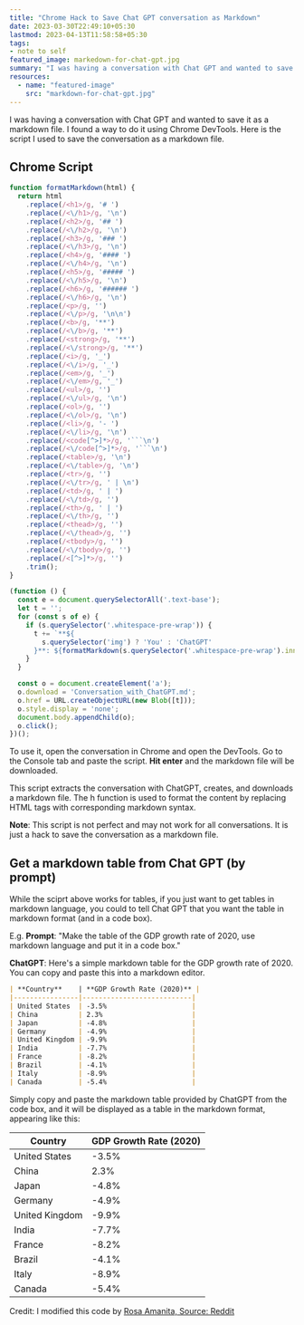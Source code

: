 ```yaml
---
title: "Chrome Hack to Save Chat GPT conversation as Markdown"
date: 2023-03-30T22:49:10+05:30
lastmod: 2023-04-13T11:58:58+05:30
tags: 
- note to self
featured_image: markedown-for-chat-gpt.jpg
summary: "I was having a conversation with Chat GPT and wanted to save it as a markdown file. I found a way to do it using Chrome DevTools. Here is the script I used to save the conversation as a markdown file."
resources:
  - name: "featured-image"
    src: "markdown-for-chat-gpt.jpg"
---
```

I was having a conversation with Chat GPT and wanted to save it as a markdown file.
I found a way to do it using Chrome DevTools.
Here is the script I used to save the conversation as a markdown file.

## Chrome Script

```javascript
function formatMarkdown(html) {
  return html
    .replace(/<h1>/g, '# ')
    .replace(/<\/h1>/g, '\n')
    .replace(/<h2>/g, '## ')
    .replace(/<\/h2>/g, '\n')
    .replace(/<h3>/g, '### ')
    .replace(/<\/h3>/g, '\n')
    .replace(/<h4>/g, '#### ')
    .replace(/<\/h4>/g, '\n')
    .replace(/<h5>/g, '##### ')
    .replace(/<\/h5>/g, '\n')
    .replace(/<h6>/g, '###### ')
    .replace(/<\/h6>/g, '\n')
    .replace(/<p>/g, '')
    .replace(/<\/p>/g, '\n\n')
    .replace(/<b>/g, '**')
    .replace(/<\/b>/g, '**')
    .replace(/<strong>/g, '**')
    .replace(/<\/strong>/g, '**')
    .replace(/<i>/g, '_')
    .replace(/<\/i>/g, '_')
    .replace(/<em>/g, '_')
    .replace(/<\/em>/g, '_')
    .replace(/<ul>/g, '')
    .replace(/<\/ul>/g, '\n')
    .replace(/<ol>/g, '')
    .replace(/<\/ol>/g, '\n')
    .replace(/<li>/g, '- ')
    .replace(/<\/li>/g, '\n')
    .replace(/<code[^>]*>/g, '```\n')
    .replace(/<\/code[^>]*>/g, '```\n')
    .replace(/<table>/g, '\n')
    .replace(/<\/table>/g, '\n')
    .replace(/<tr>/g, '')
    .replace(/<\/tr>/g, ' | \n')
    .replace(/<td>/g, ' | ')
    .replace(/<\/td>/g, '')
    .replace(/<th>/g, ' | ')
    .replace(/<\/th>/g, '')
    .replace(/<thead>/g, '')
    .replace(/<\/thead>/g, '')
    .replace(/<tbody>/g, '')
    .replace(/<\/tbody>/g, '')
    .replace(/<[^>]*>/g, '')
    .trim();
}

(function () {
  const e = document.querySelectorAll('.text-base');
  let t = '';
  for (const s of e) {
    if (s.querySelector('.whitespace-pre-wrap')) {
      t += `**${
        s.querySelector('img') ? 'You' : 'ChatGPT'
      }**: ${formatMarkdown(s.querySelector('.whitespace-pre-wrap').innerHTML)}\n\n`;
    }
  }

  const o = document.createElement('a');
  o.download = 'Conversation_with_ChatGPT.md';
  o.href = URL.createObjectURL(new Blob([t]));
  o.style.display = 'none';
  document.body.appendChild(o);
  o.click();
})();
```
To use it, open the conversation in Chrome and open the DevTools. Go to the Console tab and paste the script. **Hit enter** and the markdown file will be downloaded.

This script extracts the conversation with ChatGPT, creates, and downloads a markdown file. The h function is used to format the content by replacing HTML tags with corresponding markdown syntax.

**Note**: This script is not perfect and may not work for all conversations. It is just a hack to save the conversation as a markdown file.

## Get a markdown table from Chat GPT (by prompt)

While the sciprt above works for tables, if you just want to get tables in markdown language, you could to tell Chat GPT that you want the table in markdown format (and in a code box).

E.g. **Prompt**: "Make the table of the GDP growth rate of 2020, use markdown language and put it in a code box."

**ChatGPT**: Here's a simple markdown table for the GDP growth rate of 2020. You can copy and paste this into a markdown editor.

```markdown
| **Country**    | **GDP Growth Rate (2020)** |
|----------------|---------------------------|
| United States  | -3.5%                     |
| China          | 2.3%                      |
| Japan          | -4.8%                     |
| Germany        | -4.9%                     |
| United Kingdom | -9.9%                     |
| India          | -7.7%                     |
| France         | -8.2%                     |
| Brazil         | -4.1%                     |
| Italy          | -8.9%                     |
| Canada         | -5.4%                     |
```

Simply copy and paste the markdown table provided by ChatGPT from the code box, and it will be displayed as a table in the markdown format, appearing like this:

| **Country**    | **GDP Growth Rate (2020)** |
|----------------|---------------------------|
| United States  | -3.5%                     |
| China          | 2.3%                      |
| Japan          | -4.8%                     |
| Germany        | -4.9%                     |
| United Kingdom | -9.9%                     |
| India          | -7.7%                     |
| France         | -8.2%                     |
| Brazil         | -4.1%                     |
| Italy          | -8.9%                     |
| Canada         | -5.4%                     |



Credit: I modified this code by [Rosa Amanita, Source: Reddit](https://www.reddit.com/r/ChatGPT/comments/zm237o/save_your_chatgpt_conversation_as_a_markdown_file/)